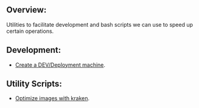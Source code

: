 ## Overview:

Utilities to facilitate development and bash scripts we can use to speed up certain operations.

## Development:

- [Create a DEV/Deployment machine](./dev-machine/README.md).

## Utility Scripts:

- [Optimize images with kraken](./kraken-compression/README.md).
